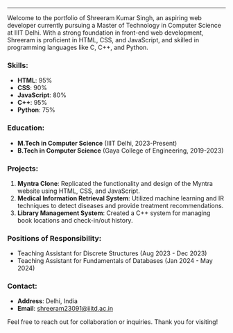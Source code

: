 ---
Welcome to the portfolio of Shreeram Kumar Singh, an aspiring web developer currently pursuing a Master of Technology in Computer Science at IIIT Delhi. With a strong foundation in front-end web development, Shreeram is proficient in HTML, CSS, and JavaScript, and skilled in programming languages like C, C++, and Python.

### Skills:
- **HTML**: 95%
- **CSS**: 90%
- **JavaScript**: 80%
- **C++**: 95%
- **Python**: 75%

### Education:
- **M.Tech in Computer Science** (IIIT Delhi, 2023-Present)
- **B.Tech in Computer Science** (Gaya College of Engineering, 2019-2023)

### Projects:
1. **Myntra Clone**: Replicated the functionality and design of the Myntra website using HTML, CSS, and JavaScript.
2. **Medical Information Retrieval System**: Utilized machine learning and IR techniques to detect diseases and provide treatment recommendations.
3. **Library Management System**: Created a C++ system for managing book locations and check-in/out history.

### Positions of Responsibility:
- Teaching Assistant for Discrete Structures (Aug 2023 - Dec 2023)
- Teaching Assistant for Fundamentals of Databases (Jan 2024 - May 2024)

### Contact:
- **Address**: Delhi, India
- **Email**: shreeram23091@iiitd.ac.in

Feel free to reach out for collaboration or inquiries. Thank you for visiting!
